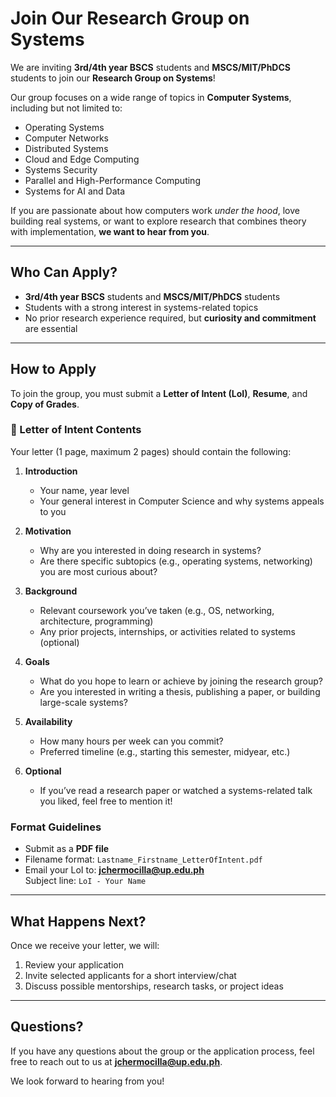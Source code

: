 # Join Our Research Group on Systems

[](./joinong-qr.png)

We are inviting **3rd/4th year BSCS** students and **MSCS/MIT/PhDCS** students to join our **Research Group on Systems**!

Our group focuses on a wide range of topics in **Computer Systems**, including but not limited to:

- Operating Systems  
- Computer Networks  
- Distributed Systems  
- Cloud and Edge Computing  
- Systems Security  
- Parallel and High-Performance Computing  
- Systems for AI and Data

If you are passionate about how computers work *under the hood*, love building real systems, or want to explore research that combines theory with implementation, **we want to hear from you**.

---

## Who Can Apply?

- **3rd/4th year BSCS** students and **MSCS/MIT/PhDCS** students
- Students with a strong interest in systems-related topics
- No prior research experience required, but **curiosity and commitment** are essential

---

## How to Apply

To join the group, you must submit a **Letter of Intent (LoI)**, **Resume**, and **Copy of Grades**.

### 📄 Letter of Intent Contents

Your letter (1 page, maximum 2 pages) should contain the following:

1. **Introduction**
   - Your name, year level
   - Your general interest in Computer Science and why systems appeals to you

2. **Motivation**
   - Why are you interested in doing research in systems?
   - Are there specific subtopics (e.g., operating systems, networking) you are most curious about?

3. **Background**
   - Relevant coursework you’ve taken (e.g., OS, networking, architecture, programming)
   - Any prior projects, internships, or activities related to systems (optional)

4. **Goals**
   - What do you hope to learn or achieve by joining the research group?
   - Are you interested in writing a thesis, publishing a paper, or building large-scale systems?

5. **Availability**
   - How many hours per week can you commit?
   - Preferred timeline (e.g., starting this semester, midyear, etc.)

6. **Optional**
   - If you’ve read a research paper or watched a systems-related talk you liked, feel free to mention it!

### Format Guidelines

- Submit as a **PDF file**
- Filename format: `Lastname_Firstname_LetterOfIntent.pdf`
- Email your LoI to: **jchermocilla@up.edu.ph**  
  Subject line: `LoI - Your Name`

---

## What Happens Next?

Once we receive your letter, we will:

1. Review your application
2. Invite selected applicants for a short interview/chat
3. Discuss possible mentorships, research tasks, or project ideas

---

## Questions?

If you have any questions about the group or the application process, feel free to reach out to us at **jchermocilla@up.edu.ph**.

We look forward to hearing from you!


